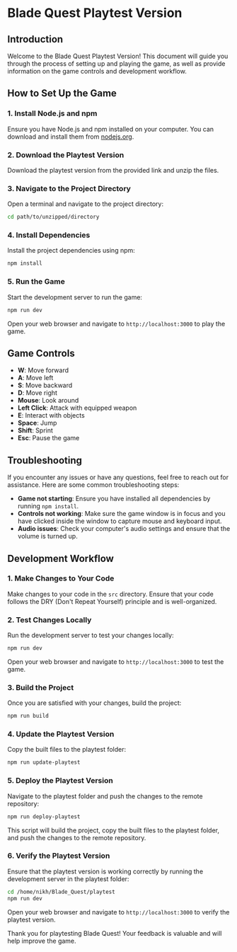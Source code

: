 # Blade Quest Playtest Version

## Introduction

Welcome to the Blade Quest Playtest Version! This document will guide you through the process of setting up and playing the game, as well as provide information on the game controls and development workflow.

## How to Set Up the Game

### 1. Install Node.js and npm

Ensure you have Node.js and npm installed on your computer. You can download and install them from [nodejs.org](https://nodejs.org/).

### 2. Download the Playtest Version

Download the playtest version from the provided link and unzip the files.

### 3. Navigate to the Project Directory

Open a terminal and navigate to the project directory:
```sh
cd path/to/unzipped/directory
```

### 4. Install Dependencies

Install the project dependencies using npm:
```sh
npm install
```

### 5. Run the Game

Start the development server to run the game:
```sh
npm run dev
```
Open your web browser and navigate to `http://localhost:3000` to play the game.

## Game Controls

- **W**: Move forward
- **A**: Move left
- **S**: Move backward
- **D**: Move right
- **Mouse**: Look around
- **Left Click**: Attack with equipped weapon
- **E**: Interact with objects
- **Space**: Jump
- **Shift**: Sprint
- **Esc**: Pause the game

## Troubleshooting

If you encounter any issues or have any questions, feel free to reach out for assistance. Here are some common troubleshooting steps:

- **Game not starting**: Ensure you have installed all dependencies by running `npm install`.
- **Controls not working**: Make sure the game window is in focus and you have clicked inside the window to capture mouse and keyboard input.
- **Audio issues**: Check your computer's audio settings and ensure that the volume is turned up.

## Development Workflow

### 1. Make Changes to Your Code

Make changes to your code in the `src` directory. Ensure that your code follows the DRY (Don't Repeat Yourself) principle and is well-organized.

### 2. Test Changes Locally

Run the development server to test your changes locally:
```sh
npm run dev
```
Open your web browser and navigate to `http://localhost:3000` to test the game.

### 3. Build the Project

Once you are satisfied with your changes, build the project:
```sh
npm run build
```

### 4. Update the Playtest Version

Copy the built files to the playtest folder:
```sh
npm run update-playtest
```

### 5. Deploy the Playtest Version

Navigate to the playtest folder and push the changes to the remote repository:
```sh
npm run deploy-playtest
```

This script will build the project, copy the built files to the playtest folder, and push the changes to the remote repository.

### 6. Verify the Playtest Version

Ensure that the playtest version is working correctly by running the development server in the playtest folder:
```sh
cd /home/nikh/Blade_Quest/playtest
npm run dev
```
Open your web browser and navigate to `http://localhost:3000` to verify the playtest version.

Thank you for playtesting Blade Quest! Your feedback is valuable and will help improve the game.
